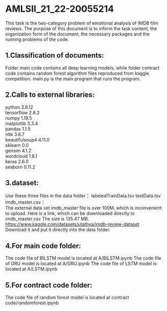 # AMLSII_21_22-20055214

This task is the two-category problem of emotional analysis of IMDB film reviews. The purpose of this document is to inform the task content, the organization form of the document, the necessary packages and the running problems of the code.

## 1.Classification of documents:
Folder main code contains all deep learning models, while folder contract code contains random forest algorithm files reproduced from kaggle competition. main.py is the main program that runs the program.

## 2.Calls to external libraries:
python                  3.8.12  
tensorflow              2.6.2  
numpy                   1.19.5  
matplotlib              3.3.4  
pandas                  1.1.5  
nltk                    3.6.7  
beautifulsoup4          4.11.0  
sklearn                 0.0  
gensim                  4.1.2  
wordcloud               1.8.1  
keras                   2.6.0  
seaborn                 0.11.2  

## 3.dataset:
Use these three files in the data folder：
labeledTrainData.tsv
testData.tsv
imdb_master.csv：  
The external data set imdb_master file is over 100M, which is inconvenient to upload. Here is a link, which can be downloaded directly to imdb_master.csv The size is 135.47 MB. https://www.kaggle.com/datasets/utathya/imdb-review-dataset  
Download it and put it directly into the data folder.

## 4.For main code folder:
The code file of BILSTM model is located at A/BILSTM.ipynb 
The code file of GRU model is located at A/GRU.ipynb 
The code file of LSTM model is located at A/LSTM.ipynb 

## 5.For contract code folder:
The code file of random forest model is located at contract code/randomforest.ipynb 
